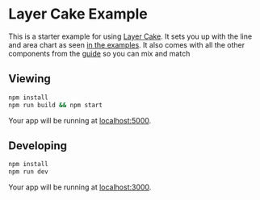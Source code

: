 Layer Cake Example
===

This is a starter example for using [Layer Cake](https://layercake.graphics). It sets you up with the line and area chart as seen [in the examples](https://layercake.graphics/Line). It also comes with all the other components from the [guide](https://layercake.graphics) so you can mix and match

## Viewing

```sh
npm install
npm run build && npm start
```

Your app will be running at [localhost:5000](http://localhost:5000).

## Developing

```sh
npm install
npm run dev
```

Your app will be running at [localhost:3000](http://localhost:3000).

